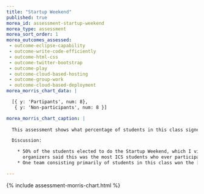 ```yaml
---
title: "Startup Weekend"
published: true
morea_id: assessment-startup-weekend
morea_type: assessment
morea_sort_order: 1
morea_outcomes_assessed:
 - outcome-eclipse-capability
 - outcome-write-code-efficiently
 - outcome-html-css
 - outcome-twitter-bootstrap
 - outcome-play
 - outcome-cloud-based-hosting
 - outcome-group-work
 - outcome-cloud-based-deployment
morea_morris_chart_data: |

  [{ y: 'Partipants', num: 8},
   { y: 'Non-participants', num: 8 }]

morea_morris_chart_caption: |
  
  This assessment shows what percentage of students in this class signed up, paid for, and attended Startup Weekend.

  Discussion:

    * 50% of the students elected to do the Startup Weekend, which I view as an extremely positive outcome. Event 
      organizers said this was the most ICS students who ever participated in a Startup Weekend.
    * One team consisting primarily of students in this class won the ["Most likely to succeed" award](http://scotthonda.files.wordpress.com/2013/11/1441508_211096379061935_531186613_n-1.jpg).

---
```


{%  include assessment-morris-chart.html  %}


